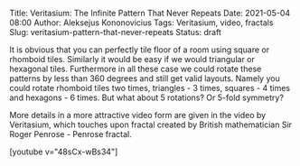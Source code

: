 Title: Veritasium: The Infinite Pattern That Never Repeats
Date: 2021-05-04 08:00
Author: Aleksejus Kononovicius
Tags: Veritasium, video, fractals
Slug: veritasium-pattern-that-never-repeats
Status: draft

It is obvious that you can perfectly tile floor of a room using square or
rhomboid tiles. Similarly it would be easy if we would triangular or
hexagonal tiles. Furthermore in all these case we could rotate these
patterns by less than 360 degrees and still get valid layouts. Namely you
could rotate rhomboid tiles two times, triangles - 3 times, squares - 4
times and hexagons - 6 times. But what about 5 rotations? Or 5-fold
symmetry?

More details in a more attractive video form are given in the video by
Veritasium, which touches upon fractal created by British mathematician
Sir Roger Penrose - Penrose fractal.

[youtube v="48sCx-wBs34"]
